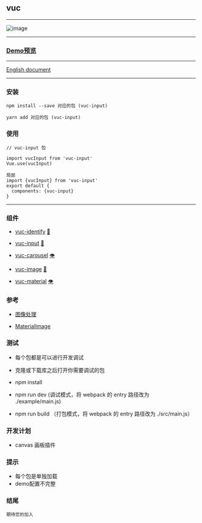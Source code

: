 ## vuc

---

![image](https://github.com/loo41/vuc/blob/master/doc/canvas.gif)

---

### [Demo预览](http://vuc.tianchenyong.top)

---

[English document](https://github.com/loo41/vuc/blob/master/README.md)

---

### 安装
```
npm install --save 对应的包 (vuc-input)

yarn add 对应的包 (vuc-input)
```

### 使用
```
// vuc-input 包

import vucInput from 'vuc-input'
Vue.use(vucInput)

局部
import {vucInput} from 'vuc-input'
export default {
  components: {vuc-input}
}
```

---

### 组件
- [vuc-identify](https://github.com/loo41/vuc/tree/master/package/vuc-identify) [👀](http://vuc.tianchenyong.top/#/)

- [vuc-input](https://github.com/loo41/vuc/tree/master/package/vec-input) [👀](http://vuc.tianchenyong.top/#/identify)

- [vuc-carousel](https://github.com/loo41/vuc/tree/master/package/vuc-carousel) [👁️](http://vuc.tianchenyong.top/#/carousel)

- [vuc-image](https://github.com/loo41/vuc/tree/master/package/vuc-image) [👀](http://vuc.tianchenyong.top/#/image)

- [vuc-material](https://github.com/loo41/vuc/tree/master/package/vuc-material) [👁️](http://vuc.tianchenyong.top/#/materia)


### 参考

- [图像处理](https://www.cnblogs.com/st-leslie/p/8317850.html?utm_source=debugrun&utm_medium=referral)

- [MaterialImage](https://github.com/yscoder/MaterialImage)


### 测试

- 每个包都是可以进行开发调试

- 克隆或下载库之后打开你需要调试的包

- npm install

- npm run dev (调试模式，将 webpack 的 entry 路径改为 ./example/main.js)

- npm run build （打包模式，将 webpack 的 entry 路径改为 ./src/main.js）


### 开发计划

- canvas 画板插件

### 提示

- 每个包是单独加载
- demo配置不完整

### 结尾
```
期待您的加入
```
